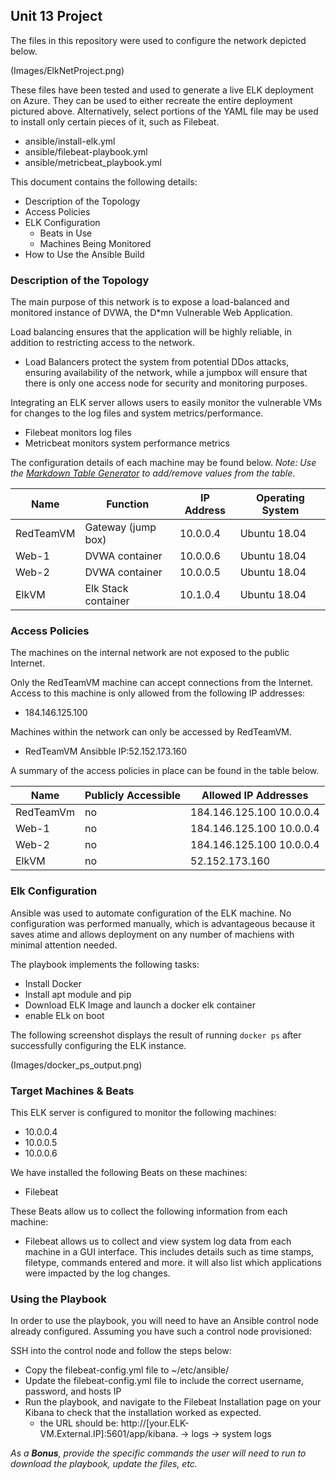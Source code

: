 ## Unit 13 Project

The files in this repository were used to configure the network depicted below.

(Images/ElkNetProject.png)

These files have been tested and used to generate a live ELK deployment on Azure. They can be used to either recreate the entire deployment pictured above. Alternatively, select portions of the YAML file may be used to install only certain pieces of it, such as Filebeat.

  - ansible/install-elk.yml
  - ansible/filebeat-playbook.yml
  - ansible/metricbeat_playbook.yml


This document contains the following details:
- Description of the Topology
- Access Policies
- ELK Configuration
  - Beats in Use
  - Machines Being Monitored
- How to Use the Ansible Build


### Description of the Topology

The main purpose of this network is to expose a load-balanced and monitored instance of DVWA, the D*mn Vulnerable Web Application.

Load balancing ensures that the application will be highly reliable, in addition to restricting access to the network.

- Load Balancers protect the system from potential DDos attacks, ensuring availability of the network, while a jumpbox will ensure that there is only one access node for security and monitoring purposes. 

Integrating an ELK server allows users to easily monitor the vulnerable VMs for changes to the log files and system metrics/performance.
- Filebeat monitors log files
- Metricbeat monitors system performance metrics

The configuration details of each machine may be found below.
_Note: Use the [Markdown Table Generator](http://www.tablesgenerator.com/markdown_tables) to add/remove values from the table_.

| Name     | Function           | IP Address | Operating System |
|----------|--------------------|------------|------------------|
| RedTeamVM| Gateway (jump box) | 10.0.0.4   | Ubuntu 18.04     |
| Web-1    | DVWA  container    | 10.0.0.6   | Ubuntu 18.04     |
| Web-2    | DVWA  container    | 10.0.0.5   | Ubuntu 18.04     |
| ElkVM    | Elk Stack container| 10.1.0.4   | Ubuntu 18.04     |

### Access Policies

The machines on the internal network are not exposed to the public Internet. 

Only the RedTeamVM machine can accept connections from the Internet. Access to this machine is only allowed from the following IP addresses:

- 184.146.125.100

Machines within the network can only be accessed by RedTeamVM.

- RedTeamVM Ansibble IP:52.152.173.160

A summary of the access policies in place can be found in the table below.

| Name      | Publicly Accessible | Allowed IP Addresses     |
|-----------|---------------------|--------------------------|
| RedTeamVm | no                  | 184.146.125.100 10.0.0.4 |
| Web-1     | no                  | 184.146.125.100 10.0.0.4 |
| Web-2     | no                  | 184.146.125.100 10.0.0.4 |
| ElkVM     | no                  | 52.152.173.160           |


### Elk Configuration

Ansible was used to automate configuration of the ELK machine. No configuration was performed manually, which is advantageous because it saves atime and allows deployment on any number of machiens with minimal attention needed. 

The playbook implements the following tasks:

- Install Docker
- Install apt module and pip
- Download ELK Image and launch a docker elk container
- enable ELk on boot

The following screenshot displays the result of running `docker ps` after successfully configuring the ELK instance.

(Images/docker_ps_output.png)

### Target Machines & Beats
This ELK server is configured to monitor the following machines:

- 10.0.0.4
- 10.0.0.5
- 10.0.0.6

We have installed the following Beats on these machines:

- Filebeat

These Beats allow us to collect the following information from each machine:

- Filebeat allows us to collect and view system log data from each machine in a GUI interface. This includes details such as time stamps, filetype, commands entered and more. it will also list which applications were impacted by the log changes. 


### Using the Playbook
In order to use the playbook, you will need to have an Ansible control node already configured. Assuming you have such a control node provisioned: 

SSH into the control node and follow the steps below:
- Copy the filebeat-config.yml file to ~/etc/ansible/
- Update the filebeat-config.yml file to include the correct username, password, and hosts IP 
- Run the playbook, and navigate to the Filebeat Installation page on your Kibana to check that the installation worked as expected. 
  - the URL should be: 
	http://[your.ELK-VM.External.IP]:5601/app/kibana. 
	-> logs 
	-> system logs


_As a **Bonus**, provide the specific commands the user will need to run to download the playbook, update the files, etc._